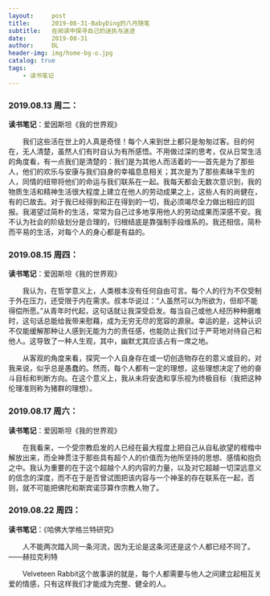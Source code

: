 ```yaml
---
layout:     post
title:      2019-08-31-BabyDing的八月随笔
subtitle:   在阅读中探寻自己的迷执与迷途
date:       2019-08-31
author:     DL
header-img: img/home-bg-o.jpg
catalog: true
tags:
    - 读书笔记
---
```


### 2019.08.13 周二：

**读书笔记**：爱因斯坦《我的世界观》

&emsp;&emsp;我们这些活在世上的人真是奇怪！每个人来到世上都只是匆匆过客。目的何在，无人清楚，虽然人们有时自认为有所感悟。不用做过深的思考，仅从日常生活的角度看，有一点我们是清楚的：我们是为其他人而活着的一—首先是为了那些人，他们的欢乐与安康与我们自身的幸福息息相关；其次是为了那些素昧平生的人，同情的纽带将他们的命运与我们联系在一起。我每天都会无数次意识到，我的物质生活和精神生活很大程度上建立在他人的劳动成果之上，这些人有的尚健在，有的已故去。对于我已经得到和正在得到的一切，我必须竭尽全力做出相应的回报。我渴望过简朴的生活，常常为自己过多地享用他人的劳动成果而深感不安。我不认为社会的阶级划分是合理的，归根结底是靠强制手段维系的。我还相信，简朴而平易的生活，对每个人的身心都是有益的。

### 2019.08.15 周四：

**读书笔记**：爱因斯坦《我的世界观》

&emsp;&emsp;我认为，在哲学意义上，人类根本没有任何自由可言。每个人的行为不仅受制于外在压力，还受限于内在需求。叔本华说过：“人虽然可以为所欲为，但却不能得偿所愿。”从青年时代起，这句话就让我深受启发。每当自己或他人经历种种磨难时，这句话总能给我带来慰藉，成为无穷无尽的宽容的源泉。幸运的是，这种认识不仅能缓解那种让人感到无能为力的责任感，也能防止我们过于严苛地对待自己和他人。这导致了一种人生观，其中，幽默尤其应该占有一席之地。

&emsp;&emsp;从客观的角度来看，探究一个人自身存在或一切创造物存在的意义或目的，对我来说，似乎总是愚蠢的。然而，每个人都有一定的理想，这些理想决定了他的奋斗目标和判断方向。在这个意义上，我从未将安逸和享乐视为终极目标（我把这种伦理准则称为猪群的理想）。

### 2019.08.17 周六：

**读书笔记**：爱因斯坦《我的世界观》

&emsp;&emsp;在我看来，一个受宗教启发的人已经在最大程度上把自己从自私欲望的桎楷中解放出来，而全神贯注于那些具有超个人的价值而为他所坚持的思想、感情和抱负之中。我认为重要的在于这个超越个人的内容的力量，以及对它超越一切深远意义的信念的深度，而不在于是否曾试图把该内容与一个神圣的存在联系在一起，否则，就不可能把佛陀和斯宾诺莎算作宗教人物了。

### 2019.08.22 周四：

**读书笔记**：《哈佛大学格兰特研究》

&emsp;&emsp;人不能两次踏入同一条河流，因为无论是这条河还是这个人都已经不同了。——赫拉克利特

&emsp;&emsp;Velveteen Rabbit这个故事讲的就是，每个人都需要与他人之间建立起相互关爱的情感，只有这样我们才能成为完整、健全的人。
